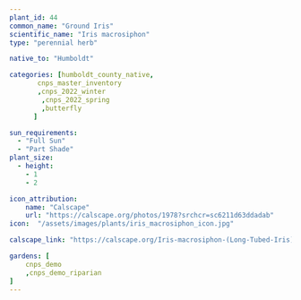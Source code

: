 ```yaml
---
plant_id: 44
common_name: "Ground Iris"
scientific_name: "Iris macrosiphon"
type: "perennial herb"

native_to: "Humboldt"

categories: [humboldt_county_native,
       cnps_master_inventory
       ,cnps_2022_winter
        ,cnps_2022_spring
        ,butterfly
      ]

sun_requirements:
  - "Full Sun"
  - "Part Shade"
plant_size:
  - height: 
    - 1
    - 2

icon_attribution: 
    name: "Calscape"
    url: "https://calscape.org/photos/1978?srchcr=sc6211d63ddadab"
icon:  "/assets/images/plants/iris_macrosiphon_icon.jpg"

calscape_link: "https://calscape.org/Iris-macrosiphon-(Long-Tubed-Iris)"

gardens: [ 
    cnps_demo
    ,cnps_demo_riparian
]
---
```

